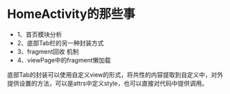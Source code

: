 # HomeActivity的那些事

* 1、首页模块分析
* 2、底部Tab栏的另一种封装方式
* 3、fragment回收 机制
* 4、viewPage中的fragment懒加载

 底部Tab的封装可以使用自定义view的形式，将共性的内容提取到自定义中，对外提供设置的方法，可以是attrs中定义style，也可以直接对代码中提供调用。

